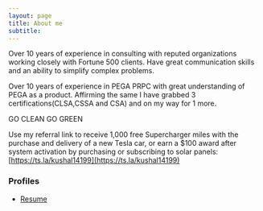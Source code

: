 ```yaml
---
layout: page
title: About me
subtitle:
---
```


Over 10 years of experience in consulting with reputed organizations working closely with Fortune 500 clients. Have great communication skills and an ability to simplify complex problems. 

Over 10 years of experience in PEGA PRPC with great understanding of PEGA as a product.
Affirming the same I have grabbed 3 certifications(CLSA,CSSA and CSA) and on my way for 1 more.


GO CLEAN GO GREEN

Use my referral link to receive 1,000 free Supercharger miles with the purchase and delivery of a new Tesla car, or earn a $100 award after system activation by purchasing or subscribing to solar panels: [https://ts.la/kushal14199](https://ts.la/kushal14199)


### Profiles
* [Resume](Resume)


